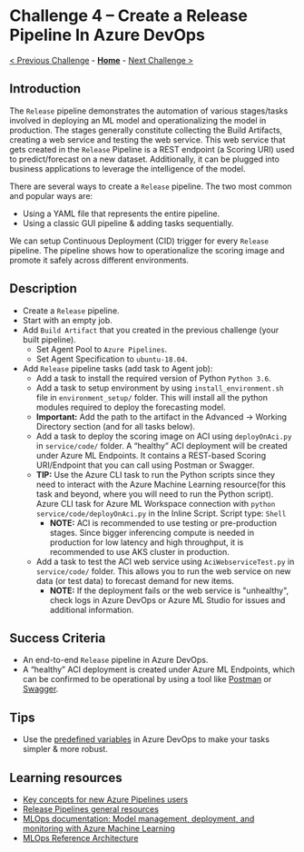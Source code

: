 # Challenge 4 – Create a Release Pipeline In Azure DevOps

[< Previous Challenge](./Challenge-03.md) - **[Home](../README.md)** - [Next Challenge >](./Additional-challenge.md)

## Introduction

The `Release` pipeline demonstrates the automation of various stages/tasks involved in deploying an ML model and operationalizing the model in production. The stages generally constitute collecting the Build Artifacts, creating a web service and testing the web service. This web service that gets created in the `Release` Pipeline is a REST endpoint (a Scoring URI) used to predict/forecast on a new dataset. Additionally, it can be plugged into business applications to leverage the intelligence of the model.

There are several ways to create a `Release` pipeline. The two most common and popular ways are: 
-   Using a YAML file that represents the entire pipeline.
-   Using a classic GUI pipeline & adding tasks sequentially.


We can setup Continuous Deployment (CID) trigger for every `Release` pipeline. The pipeline shows how to operationalize the scoring image and promote it safely across different environments.

## Description

- Create a `Release` pipeline.
- Start with an empty job.
- Add `Build Artifact` that you created in the previous challenge (your built pipeline).
  - Set Agent Pool to `Azure Pipelines`.
  - Set Agent Specification to `ubuntu-18.04`.
- Add `Release` pipeline tasks (add task to Agent job):
  - Add a task to install the required version of Python `Python 3.6`.
  - Add a task to setup environment by using `install_environment.sh` file in `environment_setup/` folder. This will install all the python modules required to deploy the forecasting model.
  - **Important:** Add the path to the artifact in the Advanced -> Working Directory section (and for all tasks below).
  - Add a task to deploy the scoring image on ACI using `deployOnAci.py` in `service/code/` folder. A “healthy” ACI deployment will be created under Azure ML Endpoints. It contains a REST-based Scoring URI/Endpoint that you can call using Postman or Swagger. 
  - **TIP:** Use the Azure CLI task to run the Python scripts since they need to interact with the Azure Machine Learning resource(for this task and beyond, where you will need to run the Python script). Azure CLI task for Azure ML Workspace connection with  `python service/code/deployOnAci.py` in the Inline Script. Script type: ` Shell `
    - **NOTE:** ACI is recommended to use testing or pre-production stages. Since bigger inferencing compute is needed in production for low latency and high throughput, it is recommended to use AKS cluster in production.
  - Add a task to test the ACI web service using `AciWebserviceTest.py` in `service/code/` folder. This allows you to run the web service on new data (or test data) to forecast demand for new items. 
    - **NOTE:** If the deployment fails or the web service is "unhealthy", check logs in Azure DevOps or Azure ML Studio for issues and additional information.
 
## Success Criteria

- An end-to-end `Release` pipeline in Azure DevOps.
- A “healthy” ACI deployment is created under Azure ML Endpoints, which can be confirmed to be operational by using a tool like [Postman](https://www.postman.com) or [Swagger](https://swagger.io).

## Tips

- Use the [predefined variables](https://docs.microsoft.com/en-us/azure/devops/pipelines/release/variables?view=azure-devops&tabs=batch) in Azure DevOps to make your tasks simpler & more robust.

## Learning resources

- [Key concepts for new Azure Pipelines users](<https://docs.microsoft.com/en-us/azure/devops/pipelines/get-started/key-pipelines-concepts?view=azure-devops>)
- [Release Pipelines general resources](https://docs.microsoft.com/en-us/azure/devops/pipelines/release/?view=azure-devops)
- [MLOps documentation: Model management, deployment, and monitoring with Azure Machine Learning](<https://docs.microsoft.com/en-us/azure/machine-learning/concept-model-management-and-deployment>)
- [MLOps Reference Architecture](<https://docs.microsoft.com/en-us/azure/architecture/reference-architectures/ai/mlops-python>)
